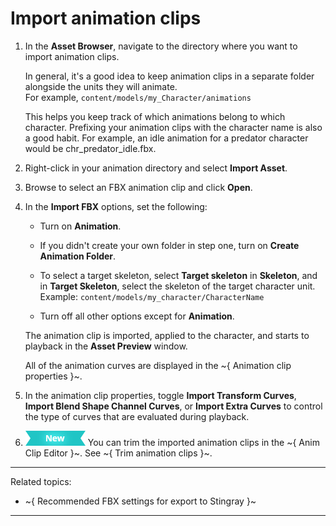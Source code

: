 # Import animation clips

1. In the **Asset Browser**, navigate to the directory where you want to import animation clips.

	In general, it's a good idea to keep animation clips in a separate folder alongside the units they will animate. <br>For example, `content/models/my_Character/animations`

	This helps you keep track of which animations belong to which character. Prefixing your animation clips with  the character name is also a good habit. For example, an idle animation for a predator character would be chr_predator_idle.fbx.

1. Right-click in your animation directory and select **Import Asset**.

1. Browse to select an FBX animation clip and click **Open**.

1. In the **Import FBX** options, set the following:

	- Turn on **Animation**.

	- If you didn't create your own folder in step one, turn on **Create Animation Folder**.

	- To select a target skeleton, select **Target skeleton** in **Skeleton**, and in **Target Skeleton**, select the skeleton of the target character unit. <br>Example: `content/models/my_character/CharacterName`

	- Turn off all other options except for **Animation**.

	The animation clip is imported, applied to the character, and starts to playback in the **Asset Preview** window.

	All of the animation curves are displayed in the ~{ Animation clip properties }~.

5. In the animation clip properties, toggle **Import Transform Curves**, **Import Blend Shape Channel Curves**, or **Import Extra Curves** to control the type of curves that are evaluated during playback.

6. [![NEW](../images/new.png "What else is new in v1.7?")](../release_notes/readme_1.7.html) You can trim the imported animation clips in the ~{ Anim Clip Editor }~. See ~{ Trim animation clips }~.

---
Related topics:
-	~{ Recommended FBX settings for export to Stingray }~
---
